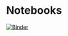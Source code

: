 # Notebooks
[![Binder](https://mybinder.org/badge_logo.svg)](https://mybinder.org/v2/gh/lucianozanuz/Notebooks/HEAD)
